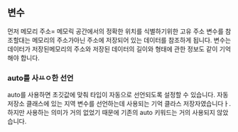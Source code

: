 ## 변수
먼저 메모리 주소= 메모릭 공간에서의 정확한 위치를 식별하기위한 고유 주소
변수를 참조할대는 메모리의 주소가아닌 주소에 저장되어 있는 데이터를 참조하게 됩니다. 
변수는 데이터가 저장된메모리의 주소와 저장된 데이터의 길이와 형태에 관한 정보도 같이 기억해야 합니다.

### auto를 사ㅛㅇ한 선언
auto를 사용하면 초깃값에 맞춰 타입이 자동으로 선언되도록 설정할 수 있습니다. 
자동 저장소 클래스에 있는 지역 변수를 선언하는데 사용되는 기억 클라스 저장자였습니다ㅏ. 하지만 사용하는 의미가 거의 없었기 때문에 기존의 auto 키워드는 거의 사용되지 않았습니다.